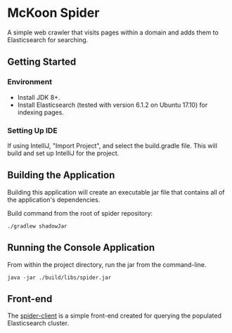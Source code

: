# McKoon Spider

A simple web crawler that visits pages within a domain and adds them to Elasticsearch for searching.

## Getting Started

### Environment

* Install JDK 8+.
* Install Elasticsearch (tested with version 6.1.2 on Ubuntu 17.10) for indexing pages.

### Setting Up IDE

If using IntelliJ, "Import Project", and select the build.gradle file.
This will build and set up IntelliJ for the project.

## Building the Application

Building this application will create an executable jar file that contains all of the
application's dependencies.

Build command from the root of spider repository:
```
./gradlew shadowJar
```

## Running the Console Application

From within the project directory, run the jar from the command-line.

```
java -jar ./build/libs/spider.jar
```

## Front-end

The [spider-client](https://github.com/mckoon/spider-client) is a simple front-end created for querying
the populated Elasticsearch cluster.
